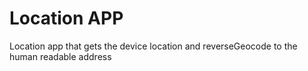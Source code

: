 # Location APP
Location app that gets the device location and reverseGeocode to the human readable address
